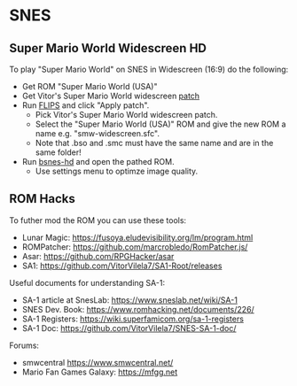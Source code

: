 # SNES

## Super Mario World Widescreen HD

To play "Super Mario World" on SNES in Widescreen (16:9) do the following:

- Get ROM "Super Mario World (USA)"
- Get Vitor's Super Mario World widescreen [patch](https://github.com/VitorVilela7/wide-snes#download)
- Run [FLIPS](https://sneslab.net/tools/floating.zip) and click "Apply patch".
  - Pick Vitor's Super Mario World widescreen patch.
  - Select the "Super Mario World (USA)" ROM and give the new ROM a name e.g. "smw-widescreen.sfc".
  - Note that .bso and .smc must have the same name and are in the same folder!
- Run [bsnes-hd](https://github.com/DerKoun/bsnes-hd) and open the pathed ROM.
  - Use settings menu to optimze image quality.

## ROM Hacks

To futher mod the ROM you can use these tools:

- Lunar Magic: <https://fusoya.eludevisibility.org/lm/program.html>
- ROMPatcher: <https://github.com/marcrobledo/RomPatcher.js/>
- Asar: <https://github.com/RPGHacker/asar>
- SA1: <https://github.com/VitorVilela7/SA1-Root/releases>

Useful documents for understanding SA-1:

- SA-1 article at SnesLab: <https://www.sneslab.net/wiki/SA-1>
- SNES Dev. Book: <https://www.romhacking.net/documents/226/>
- SA-1 Registers: <https://wiki.superfamicom.org/sa-1-registers>
- SA-1 Doc: <https://github.com/VitorVilela7/SNES-SA-1-doc/>

Forums:

- smwcentral <https://www.smwcentral.net/>
- Mario Fan Games Galaxy: <https://mfgg.net>
